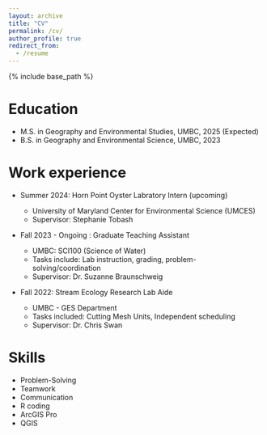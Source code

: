 ```yaml
---
layout: archive
title: "CV"
permalink: /cv/
author_profile: true
redirect_from:
  - /resume
---
```


{% include base_path %}

Education
======
* M.S. in Geography and Environmental Studies, UMBC, 2025 (Expected)
* B.S. in Geography and Environmental Science, UMBC, 2023

Work experience
======
* Summer 2024: Horn Point Oyster Labratory Intern (upcoming)
  * University of Maryland Center for Environmental Science (UMCES)
  * Supervisor: Stephanie Tobash

* Fall 2023 - Ongoing : Graduate Teaching Assistant
  * UMBC: SCI100 (Science of Water)
  * Tasks include: Lab instruction, grading, problem-solving/coordination
  * Supervisor: Dr. Suzanne Braunschweig

* Fall 2022: Stream Ecology Research Lab Aide
  * UMBC - GES Department
  * Tasks included: Cutting Mesh Units, Independent scheduling
  * Supervisor: Dr. Chris Swan
  
Skills
======
* Problem-Solving
* Teamwork
* Communication
* R coding
* ArcGIS Pro
* QGIS

